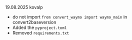 19.08.2025 kovalp

  - do not import `from convert_waymo import waymo_main` in convert2baseversion
  - Added the `pyproject.toml`
  - Removed `requirements.txt`
